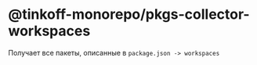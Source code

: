 # @tinkoff-monorepo/pkgs-collector-workspaces

Получает все пакеты, описанные в `package.json -> workspaces`

